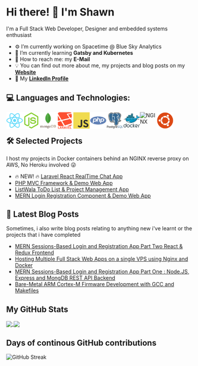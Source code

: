 
# Hi there! 👋 I'm Shawn

I'm a Full Stack Web Developer, Designer and embedded systems enthusiast

- ⚙️ I’m currently working on Spacetime @ Blue Sky Analytics
- 🍎 I’m currently learning **Gatsby and Kubernetes**
- 📧 How to reach me: my **E-Mail**
- 💡  You can find out more about me, my projects and blog posts on my [**Website**](https://www.shawndsilva.com)
- 💼  My [**LinkedIn Profile**]( https://www.linkedin.com/in/shawn-dsilva/ )

## 💻 Languages and Technologies:

<img align="left" alt="ReactJS" width="45px" src="https://raw.githubusercontent.com/devicons/devicon/master/icons/react/react-original.svg" />
<img align="left" alt="NodeJS" width="45px" src="https://raw.githubusercontent.com/devicons/devicon/master/icons/nodejs/nodejs-plain.svg" />
<img align="left" alt="MongoDB" width="45px" src="https://raw.githubusercontent.com/devicons/devicon/master/icons/mongodb/mongodb-original-wordmark.svg" />

<img align="left" alt="Laravel" width="45px" src="https://raw.githubusercontent.com/devicons/devicon/master/icons/laravel/laravel-plain-wordmark.svg" /> 

<img align="left" alt="JavaScript" width="45px" src="https://raw.githubusercontent.com/devicons/devicon/master/icons/javascript/javascript-original.svg" /> 
<img align="left" alt="PHP" width="45px" src="https://raw.githubusercontent.com/devicons/devicon/master/icons/php/php-plain.svg" />
<img align="left" alt="Postgres" width="45px" src="https://raw.githubusercontent.com/devicons/devicon/master/icons/postgresql/postgresql-original-wordmark.svg" />
<img align="left" alt="Docker" width="45px" src="https://raw.githubusercontent.com/devicons/devicon/master/icons/docker/docker-original-wordmark.svg" />
<img align="left" alt="NGINX" width="45px" src="https://shawndsilva.com/public/assets/icons/nginx-logo.svg" />
<img align="left" alt="Ubuntu" width="45px" src="https://raw.githubusercontent.com/devicons/devicon/master/icons/ubuntu/ubuntu-plain.svg" />
<br />
<br />

## 🛠️ Selected Projects

I host my projects in Docker containers behind an NGINX reverse proxy on AWS, No Heroku involved 😜

- 🔥 NEW! 🔥 [Laravel React RealTime Chat App](https://www.shawndsilva.com/projects/laravel-react-chat.html)
- [PHP MVC Framework & Demo Web App](https://shawndsilva.com/projects/boomer-php-mvc.html)
- [ListWala ToDo List & Project Management App](https://shawndsilva.com/projects/list-wala.html)
- [MERN Login Registration Component & Demo Web App](https://shawndsilva.com/projects/mern-login-registration-app.html)

## 📕 Latest Blog Posts

Sometimes, i also write blog posts relating to anything new i've learnt or the projects that i have completed

- [MERN Sessions-Based Login and Registration App Part Two React & Redux Frontend](https://shawndsilva.com/blog/web-development/MERN-Sessions-Authentication-App-Part-2-React-and-Redux-Frontend-copy.html)
- [Hosting Multiple Full Stack Web Apps on a single VPS using Nginx and Docker](https://shawndsilva.com/blog/systems-administration-and-devops/Hosting-Multiple-Full-Stack-Web-Projects-On-One-VPS-Using-Nginx-And-Docker.html)
- [MERN Sessions-Based Login and Registration App Part One : Node.JS, Express and MongDB REST API Backend](https://shawndsilva.com/blog/web-development/MERN-Sessions-Authentication-App-Part-1-Nodejs-and-Express-Backend.html)
- [Bare-Metal ARM Cortex-M Firmware Development with GCC and Makefiles](https://shawndsilva.com/blog/embedded%20systems/Makefiles-for-Embedded-Systems.html)

## My GitHub Stats


<a href="https://github.com/anuraghazra/github-readme-stats">
  <img align="center" src="https://github-readme-stats.vercel.app/api?username=shawn-dsilva&hide=issues,contribs&show_icons=true&count_private=true" />
</a>
<a href="https://github.com/anuraghazra/convoychat">
  <img align="center" src="https://github-readme-stats.vercel.app/api/top-langs/?username=shawn-dsilva&exclude_repo=UT.6.10X-Embedded-Systems&layout=compact" />
</a>


## Days of continous GitHub contributions

![GitHub Streak](https://github-readme-streak-stats.herokuapp.com/?user=shawn-dsilva)
